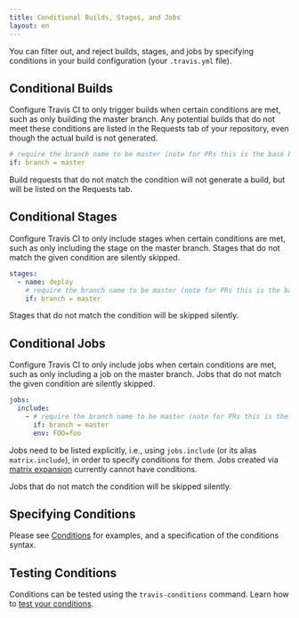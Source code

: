 ```yaml
---
title: Conditional Builds, Stages, and Jobs
layout: en
---
```


You can filter out, and reject builds, stages, and jobs by specifying conditions in your build configuration (your `.travis.yml` file).

## Conditional Builds

Configure Travis CI to only trigger builds when certain conditions are met, such as only building the master branch. Any potential builds that do not meet these conditions are listed in the Requests tab of your repository, even though the actual build is not generated.

```yaml
# require the branch name to be master (note for PRs this is the base branch name)
if: branch = master
```

Build requests that do not match the condition will not generate a build, but will be listed on the Requests tab.

## Conditional Stages

Configure Travis CI to only include stages when certain conditions are met, such as only including the stage on the master branch. Stages that do not match the given condition are silently skipped.

```yaml
stages:
  - name: deploy
    # require the branch name to be master (note for PRs this is the base branch name)
    if: branch = master
```

Stages that do not match the condition will be skipped silently.

## Conditional Jobs

Configure Travis CI to only include jobs when certain conditions are met, such as only including a job on the master branch. Jobs that do not match the given condition are silently skipped.

```yaml
jobs:
  include:
    - # require the branch name to be master (note for PRs this is the base branch name)
      if: branch = master
      env: FOO=foo
```

Jobs need to be listed explicitly, i.e., using `jobs.include` (or its alias `matrix.include`), in order to specify conditions for them. Jobs created via [matrix expansion](/user/customizing-the-build/#build-matrix) currently cannot have conditions.

Jobs that do not match the condition will be skipped silently.

## Specifying Conditions

Please see [Conditions](/user/conditions-v1) for examples, and a specification of the conditions syntax.

## Testing Conditions

Conditions can be tested using the `travis-conditions` command. Learn how to
[test your conditions](/user/conditions-testing).
